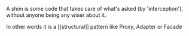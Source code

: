 A shim is some code that takes care of what's asked (by 'interception'), without anyone being any wiser about it.

In other words it is a [[structural]] pattern like Proxy, Adapter or Facade
